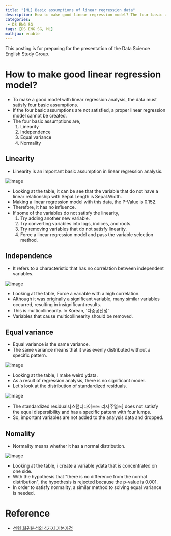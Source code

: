 ```yaml
---
title: "[ML] Basic assumptions of linear regression data"
description: How to make good linear regression model? The four basic assumptions of linear regression analysis.
categories:
 - DS ENG SG
tags: [DS ENG SG, ML]
mathjax: enable
---
```


This posting is for preparing for the presentation of the Data Science English Study Group.

# How to make good linear regression model?

- To make a good model with linear regression analysis, the data must satisfy four basic assumptions.
- If the four basic assumptions are not satisfied, a proper linear regression model cannot be created.
- The four basic assumptions are,
    1. Linearity
    2. Independence
    3. Equal variance
    4. Normality

## Linearity

- Linearity is an important basic assumption in linear regression analysis.

![image](https://user-images.githubusercontent.com/79494088/142729659-74add53b-e231-4df0-940a-4a74e45be7a0.png)

- Looking at the table, it can be see that the variable that do not have a linear relationship with Sepal.Length is Sepal.Width.
- Making a linear regression model with this data, the P-Value is 0.152.
- Therefore, it has no influence.
- If some of the variables do not satisfy the linearity,
    1. Try adding another new variable.
    2. Try converting variables into logs, indices, and roots.
    3. Try removing variables that do not satisfy linearity.
    4. Force a linear regression model and pass the variable selection method.

## Independence
- It refers to a characteristic that has no correlation between independent variables.

![image](https://user-images.githubusercontent.com/79494088/142730224-4a407052-91d9-4dbf-96f2-e3f70996204a.png)

- Looking at the table, Force a variable with a high correlation.
- Although it was originally a significant variable, many similar variables occurred, resulting in insignificant results.
- This is multicollinearity. In Korean, '다중공선성'
- Variables that cause multicollinearity should be removed.

## Equal variance
- Equal variance is the same variance.
- The same variance means that it was evenly distributed without a specific pattern.

![image](https://user-images.githubusercontent.com/79494088/142730461-daf5454b-0f44-4b57-8846-75ab2883d24a.png)

- Looking at the table, I make weird ydata.
- As a result of regression analysis, there is no significant model.
- Let's look at the distribution of standardized residuals.

![image](https://user-images.githubusercontent.com/79494088/142730584-a0ebbf13-b4fa-4d69-bd84-6c43c295454e.png)

- The standardized residuals[스탠더다이즈드 리지주얼즈] does not satisfy the equal dispersibility and has a specific pattern with four lumps.
- So, important variables are not added to the analysis data and dropped.

## Nomality
- Normality means whether it has a normal distribution.

![image](https://user-images.githubusercontent.com/79494088/142979559-faf1ea1e-24c4-4118-9149-84b297480bf0.png)

- Looking at the table, i create a variable ydata that is concentrated on one side.
- With the hypothesis that "there is no difference from the normal distribution", the hypothesis is rejected because the p-value is 0.001.
- In order to satisfy normality, a similar method to solving equal variance is needed.


# Reference
- [선형 회귀분석의 4가지 기본가정](https://kkokkilkon.tistory.com/175?category=640119)